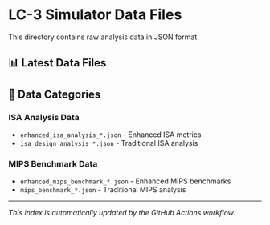 # LC-3 Simulator Data Files

This directory contains raw analysis data in JSON format.

## 📊 Latest Data Files


## 📁 Data Categories

### ISA Analysis Data
- `enhanced_isa_analysis_*.json` - Enhanced ISA metrics
- `isa_design_analysis_*.json` - Traditional ISA analysis

### MIPS Benchmark Data
- `enhanced_mips_benchmark_*.json` - Enhanced MIPS benchmarks
- `mips_benchmark_*.json` - Traditional MIPS analysis

---

*This index is automatically updated by the GitHub Actions workflow.*
